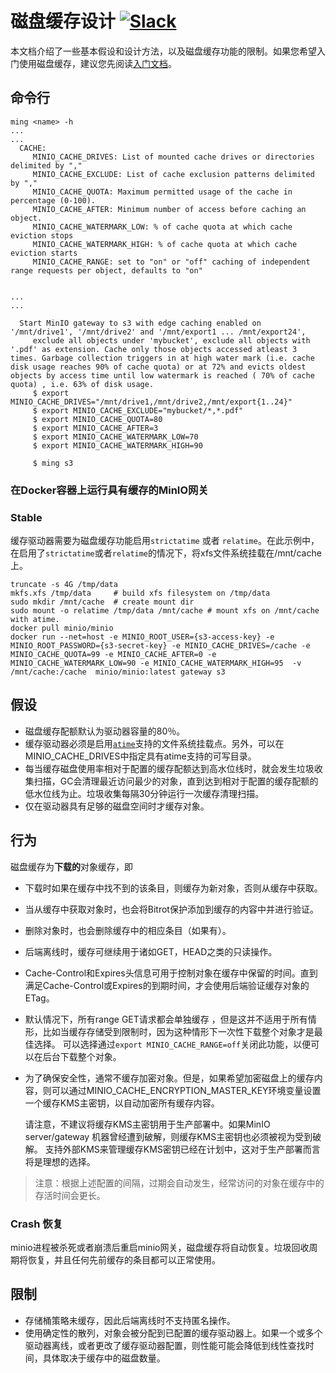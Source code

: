 # 磁盘缓存设计 [![Slack](https://slack.min.io/slack?type=svg)](https://slack.min.io)

本文档介绍了一些基本假设和设计方法，以及磁盘缓存功能的限制。如果您希望入门使用磁盘缓存，建议您先阅读[入门文档](https://github.com/minio/minio/blob/master/docs/zh_CN/disk-caching/README.md)。

## 命令行

```
ming <name> -h
...
...
  CACHE:
     MINIO_CACHE_DRIVES: List of mounted cache drives or directories delimited by ","
     MINIO_CACHE_EXCLUDE: List of cache exclusion patterns delimited by ","
     MINIO_CACHE_QUOTA: Maximum permitted usage of the cache in percentage (0-100).
     MINIO_CACHE_AFTER: Minimum number of access before caching an object.
     MINIO_CACHE_WATERMARK_LOW: % of cache quota at which cache eviction stops
     MINIO_CACHE_WATERMARK_HIGH: % of cache quota at which cache eviction starts
     MINIO_CACHE_RANGE: set to "on" or "off" caching of independent range requests per object, defaults to "on"


...
...

  Start MinIO gateway to s3 with edge caching enabled on '/mnt/drive1', '/mnt/drive2' and '/mnt/export1 ... /mnt/export24',
     exclude all objects under 'mybucket', exclude all objects with '.pdf' as extension. Cache only those objects accessed atleast 3 times. Garbage collection triggers in at high water mark (i.e. cache disk usage reaches 90% of cache quota) or at 72% and evicts oldest objects by access time until low watermark is reached ( 70% of cache quota) , i.e. 63% of disk usage.
     $ export MINIO_CACHE_DRIVES="/mnt/drive1,/mnt/drive2,/mnt/export{1..24}"
     $ export MINIO_CACHE_EXCLUDE="mybucket/*,*.pdf"
     $ export MINIO_CACHE_QUOTA=80
     $ export MINIO_CACHE_AFTER=3
     $ export MINIO_CACHE_WATERMARK_LOW=70
     $ export MINIO_CACHE_WATERMARK_HIGH=90

     $ ming s3
```

### 在Docker容器上运行具有缓存的MinIO网关
### Stable
缓存驱动器需要为磁盘缓存功能启用`strictatime` 或者 `relatime`。在此示例中，在启用了`strictatime`或者`relatime`的情况下，将xfs文件系统挂载在/mnt/cache上。

```
truncate -s 4G /tmp/data
mkfs.xfs /tmp/data     # build xfs filesystem on /tmp/data
sudo mkdir /mnt/cache  # create mount dir
sudo mount -o relatime /tmp/data /mnt/cache # mount xfs on /mnt/cache with atime.
docker pull minio/minio
docker run --net=host -e MINIO_ROOT_USER={s3-access-key} -e MINIO_ROOT_PASSWORD={s3-secret-key} -e MINIO_CACHE_DRIVES=/cache -e MINIO_CACHE_QUOTA=99 -e MINIO_CACHE_AFTER=0 -e MINIO_CACHE_WATERMARK_LOW=90 -e MINIO_CACHE_WATERMARK_HIGH=95  -v /mnt/cache:/cache  minio/minio:latest gateway s3

```

## 假设

- 磁盘缓存配额默认为驱动器容量的80％。
- 缓存驱动器必须是启用[`atime`](http://kerolasa.github.io/filetimes.html)支持的文件系统挂载点。另外，可以在MINIO_CACHE_DRIVES中指定具有atime支持的可写目录。
- 每当缓存磁盘使用率相对于配置的缓存配额达到高水位线时，就会发生垃圾收集扫描，GC会清理最近访问最少的对象，直到达到相对于配置的缓存配额的低水位线为止。垃圾收集每隔30分钟运行一次缓存清理扫描。
- 仅在驱动器具有足够的磁盘空间时才缓存对象。

## 行为

磁盘缓存为**下载的**对象缓存，即

- 下载时如果在缓存中找不到的该条目，则缓存为新对象，否则从缓存中获取。
- 当从缓存中获取对象时，也会将Bitrot保护添加到缓存的内容中并进行验证。
- 删除对象时，也会删除缓存中的相应条目（如果有）。
- 后端离线时，缓存可继续用于诸如GET，HEAD之类的只读操作。
- Cache-Control和Expires头信息可用于控制对象在缓存中保留的时间。直到满足Cache-Control或Expires的到期时间，才会使用后端验证缓存对象的ETag。
- 默认情况下，所有range GET请求都会单独缓存 ，但是这并不适用于所有情形，比如当缓存存储受到限制时，因为这种情形下一次性下载整个对象才是最佳选择。 可以选择通过`export MINIO_CACHE_RANGE=off`关闭此功能，以便可以在后台下载整个对象。
- 为了确保安全性，通常不缓存加密对象。但是，如果希望加密磁盘上的缓存内容，则可以通过MINIO_CACHE_ENCRYPTION_MASTER_KEY环境变量设置一个缓存KMS主密钥，以自动加密所有缓存内容。

  请注意，不建议将缓存KMS主密钥用于生产部署中。如果MinIO server/gateway 机器曾经遭到破解，则缓存KMS主密钥也必须被视为受到破解。
  支持外部KMS来管理缓存KMS密钥已经在计划中，这对于生产部署而言将是理想的选择。

> 注意：根据上述配置的间隔，过期会自动发生，经常访问的对象在缓存中的存活时间会更长。

### Crash 恢复

minio进程被杀死或者崩溃后重启minio网关，磁盘缓存将自动恢复。垃圾回收周期将恢复，并且任何先前缓存的条目都可以正常使用。

## 限制

- 存储桶策略未缓存，因此后端离线时不支持匿名操作。
- 使用确定性的散列，对象会被分配到已配置的缓存驱动器上。如果一个或多个驱动器离线，或者更改了缓存驱动器配置，则性能可能会降低到线性查找时间，具体取决于缓存中的磁盘数量。
